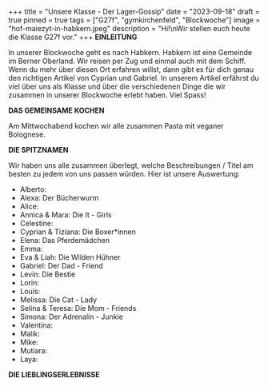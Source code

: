 +++
title = "Unsere Klasse - Der Lager-Gossip"
date = "2023-09-18"
draft = true
pinned = true
tags = ["G27f", "gymkirchenfeld", "Blockwoche"]
image = "hof-maiezyt-in-habkern.jpeg"
description = "Hi!\nWir stellen euch heute die Klasse G27f vor."
+++
**EINLEITUNG**

In unserer Blockwoche geht es nach Habkern. Habkern ist eine Gemeinde im Berner Oberland. Wir reisen per Zug und einmal auch mit dem Schiff. Wenn du mehr über diesen Ort erfahren willst, dann gibt es für dich genau den richtigen Artikel von Cyprian und Gabriel. In unserem Artikel erfährst du viel über uns als Klasse und über die verschiedenen Dinge die wir zusammen in unserer Blockwoche erlebt haben. Viel Spass!

**DAS GEMEINSAME KOCHEN**

Am Mittwochabend kochen wir alle zusammen Pasta mit veganer Bolognese.

**DIE SPITZNAMEN**

Wir haben uns alle zusammen überlegt, welche Beschreibungen / Titel am besten zu jedem von uns passen würden. Hier ist unsere Auswertung:

* Alberto:
* Alexa: Der Bücherwurm
* Alice: 
* Annica & Mara: Die It - Girls
* Celestine: 
* Cyprian & Tiziana: Die Boxer*innen
* Elena: Das Pferdemädchen
* Emma: 
* Eva & Liah: Die Wilden Hühner
* Gabriel: Der Dad - Friend
* Levin: Die Bestie
* Lorin:
* Louis: 
* Melissa: Die Cat - Lady
* Selina & Teresa: Die Mom - Friends
* Simona: Der Adrenalin - Junkie
* Valentina: 
* Malik:
* Mike: 
* Mutiara:
* Laya:

**DIE LIEBLINGSERLEBNISSE**